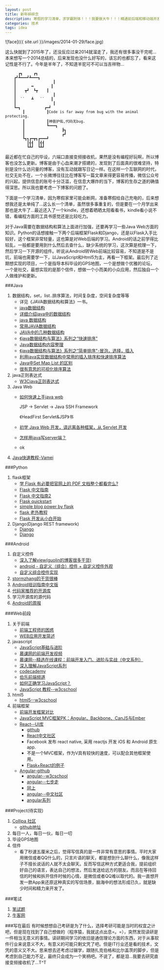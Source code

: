 ```yaml
---
layout: post
title: 新年碎碎念
description: 寒假的学习清单，求学霸附体！！！我要做大牛！！！精通前后端和移动端开发！！！
categories: 技术
tags: idea
---
```


![face]({{ site.url }}/images/2014-01-29/face.jpg)

这么快就到了2015年了，还没反应过来2014就溜走了，我还有很多事没干完呢…本来想写一个2014总结的，后来发现也没什么好写的，该忘的也都忘了，看来这记性是不行了。今年是羊年了，不知道羊驼可不可以当吉祥物…

```
	  ┏┓     ┏┓
	┏┛┻━━━┛┻━━━┓
	┃                 ┃
	┃       ━        ┃
	┃    ┳┛  ┗┳    ┃
	┃                 ┃
	┃  ``   ┻   ``   ┃
	┃                 ┃
	┗━┓           ┏━┛
		┃          ┃Code is far away from bug with the animal protecting.
		┃          ┃神兽护佑,代码无bug.
		┃          ┗━━━┓
		┃                 ┣┓
		┃                 ┏┛
		┗┓┓┏━┳┓┏━━━┛
		  ┃┫┫  ┃┫┫
		  ┗┻┛  ┗┻┛
```

最近都在忙自己的毕设，六端口直接变频接收机，果然是没有编程好玩啊，所以博客也没怎么更新。博客是由于心血来潮才搭建的，发现到了后面真的很难坚持，特别是没什么访问量的博客，没有互动就跟写日记一样。在这样一个互联网的时代，社交无处不在，一个长微博往往比在博客写一篇文章来得更容易传播，微信公众号的兴起，提供信息的账号十分泛滥，在信息大爆炸的当下，博客的生存之道的确值得深思。所以我也要考虑一下博客的问题了。

下面是一个学习清单，因为寒假家里可能会断网，准备寒假给自己充电的，后来想想我还是太单纯了…这么长一个清单，虽然很多事重复的，但是要在一个月学出来那也是大牛了…最近还入了一个kindle，还想着晒晒太阳看看书，kindle看小说不错，看编程方面的工具书感觉还是比较吃力。

对于Java需要在数据结构和算法上面进行加强，还要再学习一些Java Web方面的知识。Python的话想接触一下两个后端框架Flask和Django，还是以Flask入手比较好，这个框架非常轻量，这也算是对Web后端的学习。Android的话之前学得比较乱，一般都是要用到什么然后去查什么，缺少系统的学习，这次算是梳理一下，然后学习一下开源的组件。听说从Android转Web前端比较容易，不知道是不是坑，前端也需要学一下，以JavaScript和Html5为主，再看一下框架。最后列了近期想实现的项目，一个是指导本科毕设的GPS地图，一个是想做个优雅的论坛，一个是社交，最想实现的是那个信件，想做一个小而美的小众应用，然后独自一个人做维护和更新。

###Java
1. 数据结构，set，list..排序算法，时间复杂度，空间复杂度等等
	* 详见《JAVA数据结构和算法》一书。
	* [java数据结构](http://blog.csdn.net/hunterno4/article/details/9750577)
	* [详细介绍java中的数据结构](http://developer.51cto.com/art/201107/273003.htm)
	* [java 数据结构](http://www.cnblogs.com/jhtchina/articles/3173246.html)
	* [常用JAVA数据结构](http://www.cnblogs.com/jirglt/archive/2012/06/09/2543062.html)
	* [JAVA中的几种数据结构](http://www.cnblogs.com/zhangjs8385/archive/2011/10/11/2207105.html)
	* [《java数据结构与算法》系列之“快速排序"](http://www.cnblogs.com/m-xy/p/3373960.html)
	* [Java数据结构内容整理](http://www.cnblogs.com/ayan/archive/2012/04/16/2451949.html)
	* [《java数据结构与算法》系列之“简单排序"-冒泡，选择，插入](http://www.cnblogs.com/m-xy/p/3361478.html)
	* [利用java实现数据结构中常用的插入排序和快速排序算法](http://www.cnblogs.com/lee/archive/2007/05/11/743381.html)
	* [Java中Set Map List 的区别](http://www.cnblogs.com/xiaofengkang/p/3859457.html)
	* [很有意思的可视化排序算法](http://top.jobbole.com/1229/)
4. java正则表达式
	* [W3Cjava正则表达式](http://www.w3cschool.cc/java/java-regular-expressions.html)
5. Java Web
	* [如何快速上手java web](http://segmentfault.com/q/1010000000400073)
	
		JSP -> Servlet -> Java SSH Framework
		
		《HeadFirst Servlet&JSP》书
		
	* [初学 Java Web 开发，请远离各种框架，从 Servlet 开发](http://www.oschina.net/question/12_52027)
	* [怎样用java写server端？](http://segmentfault.com/q/1010000000364063#a-1020000000364524)
	* ok
7. [Java快速教程-Vamei](http://www.cnblogs.com/vamei/archive/2013/03/31/2991531.html)

###Python
1.  flask框架
	* [学 Flask 有必要把官网上的 PDF 文档整个都看完么?](http://www.v2ex.com/t/61941)
	* [Flask 中文指南](http://www.pythondoc.com/flask/index.html)
	* [Flask 中文指南2](http://docs.jinkan.org/docs/flask/)
	* [Flask quickstart](http://flask.pocoo.org/docs/0.10/quickstart/)
	* [simple blog power by flask](http://www.jamesharding.ca/posts/simple-static-markdown-blog-in-flask/)
	* [flask 老外教程](http://blog.miguelgrinberg.com/post/the-flask-mega-tutorial-part-i-hello-world)
	* [Flask 开发从小白开始](http://segmentfault.com/bookmark/1230000001707093)
2. Django(Django REST framework)
	* [Django](http://djangobook.py3k.cn/2.0/)
	* [Django](http://lenciel.cn/django-notes/)


###Android
1. 自定义控件
	* [深入了解view(guolin的博客很多干货)](http://blog.csdn.net/guolin_blog/article/details/12921889)
	* [android - 自定义（组合）控件 + 自定义控件外观](http://www.cnblogs.com/bill-joy/archive/2012/04/26/2471831.html)
	* [自定义组合控件实现](http://wangjie2013.iteye.com/blog/2000473)
2. [stormzhang的干货很棒](http://stormzhang.com)
3. [Android培训指南中文版](http://hukai.me/android-training-course-in-chinese/index.html)
4. [代码家推荐的开源库](http://blog.daimajia.com/android-library-collection/)
5. 学习开源库的源代码
6. [Android的周报](http://www.androidweekly.cn/)

###Web前段
1. 关于前端
	* [前端工程师的困惑](http://www.ituring.com.cn/article/133104)
	* [WEB应用开发简述]()
2. javascript
	* [JavaScript基础与进阶](http://developer.51cto.com/art/201107/277356.htm)
	* [慕课网的前端开发视频](http://www.imooc.com/course/list?c=fe)
	* [慕课网--精选在线课程：前端开发入门、进阶与实战（中文系列）](http://blog.jobbole.com/68485/)
	* [深入理解JavaScript系列](http://www.cnblogs.com/tomxu/archive/2011/12/15/2288411.html)
	* [codecademy](http://www.codecademy.com/)
	* [伯乐前端频道](http://web.jobbole.com/)
	* [如何正确学习JavaScript？](http://web.jobbole.com/81758/)
	* [JavaScript 教程--w3cschool](http://www.w3cschool.cc/js/js-tutorial.html)
3. html5
	* [html5--w3cschool](http://www.w3cschool.cc/html/html5-intro.html)
4. 前端框架
	* [前端开发框架对比](http://yidianzixun.com/n/07hWZzDa/?s=1)
	* [JavaScript MVC框架PK：Angular、Backbone、CanJS与Ember](http://www.ituring.com.cn/article/38394#)
	* [React--UI库](http://facebook.github.io/react/)
		* [github](https://github.com/facebook/react/)
		* [React中文社区](http://react-china.org/)
		* Facebook 发布 react native, 采用 reactjs 开发 iOS 和 Android 原生 app.
		* 不是一个MVC框架，作为V具有较快的速度，可以配合其他框架使用。
		* [Flask+React的例子](https://github.com/defshine/message-board)
	* [Angular-github](https://github.com/angular/angular.js)
		* [angular--w3cschool](http://www.w3cschool.cc/angularjs/angularjs-tutorial.html)
		* [angular--七步走](http://developer.51cto.com/art/201311/416334.htm)
		* [同上](http://blog.jobbole.com/46779/)
		* [angular--中文社区](http://angularjs.cn/tag/AngularJS)
		* [angular系列](http://yijiebuyi.com/tag/angular.js.html)

###Project(待实现)
1. [Collipa 社区](http://collipa.com/)
	* [github地址](https://github.com/yetone/collipa)
2. 每日一人，每日一伙，每日一叨
3. 毕设GPS地图
4. 信件
	* 看了秒速五厘米之后，觉得写信真的是一件非常有意思的事情。平时大家用微信或者QQ什么的，只言片语的聊天，都是想到什么聊什么，像我这样子不擅长说话的人就不太会聊天。反而写信这种方式更适合我，提前组织好自己的语言，表达自己的想法，然后发送给远方的朋友。而且在等待回信的时候和拆开信件时候的心情，是微信或者QQ难以取代的。我一直想开发一款App来还原这种真实的写信场景，脑海中的想法形成已久，就是缺少时间和精力来开发了。

###笔试
1. [笔试题](http://blog.csdn.net/v_july_v/article/details/11921021)
2. [牛客网](http://www.nowcoder.com/)

###写在最后
有时候想想自己考研是为了什么，选择考研可能是当时的权宜之计吧，但是现在找到了自己想做的（程序猿，我就这点出息=。=），突然发现读研是一件相当无意义的事情。读研期间学习的依旧是通信理论方面的东西，对于从事软件行业来说意义不大，有意义的可能只剩文凭了吧。但是IT行业还是看的技术，文凭的意义又不大。思来想去还考虑过辍学，跟随扎克伯格和比尔盖茨的脚步，但是考虑到自己能力不足，最终只会成为一个笑柄吧。不说了，都是泪…我要去研究直接变频接收机了…T^T